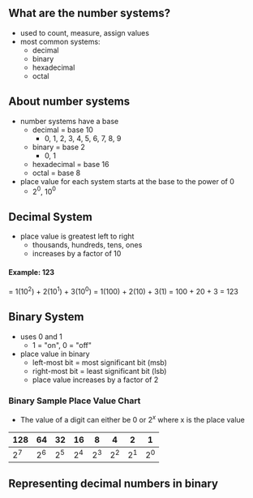 
## What are the number systems?
- used to count, measure, assign values
- most common systems:
	- decimal
	- binary
	- hexadecimal
	- octal

## About number systems
- number systems have a base
	- decimal = base 10
		- 0, 1, 2, 3, 4, 5, 6, 7, 8, 9
	- binary = base 2
		- 0, 1
	- hexadecimal = base 16
	- octal = base 8
- place value for each system starts at the base to the power of 0
	- 2$^0$, 10$^0$

## Decimal System
- place value is greatest left to right
	- thousands, hundreds, tens, ones
	- increases by a factor of 10

#### Example: 123
= 1(10$^2$) + 2(10$^1$) + 3(10$^0$)
= 1(100) + 2(10) + 3(1)
= 100 + 20 + 3
= 123

## Binary System
- uses 0 and 1
	- 1 = "on", 0 = "off"
- place value in binary
	- left-most bit = most significant bit (msb)
	- right-most bit = least significant bit (lsb)
	- place value increases by a factor of 2

###  Binary Sample Place Value Chart
- The value of a digit can either be 0 or 2$^x$ where x is the place value

| 128 | 64  | 32  | 16  | 8   | 4   | 2   | 1   |
| --- | --- | --- | --- | --- | --- | --- | --- |
| 2$^7$ | 2$^6$ | 2$^5$ | 2$^4$ | 2$^3$   | 2$^2$    | 2$^1$    |  2$^0$   |

## Representing decimal numbers in binary

